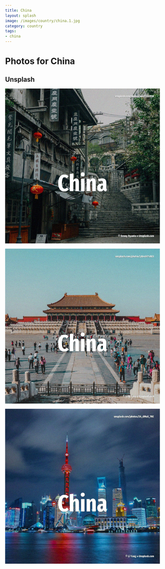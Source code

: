 ```yaml
---
title: China
layout: splash
image: /images/country/china.1.jpg
category: country
tags:
- china
---
```

# Photos for China

## Unsplash

![China](/images/country/china.1.jpg)

![China](/images/country/china.2.jpg)

![China](/images/country/china.3.jpg)